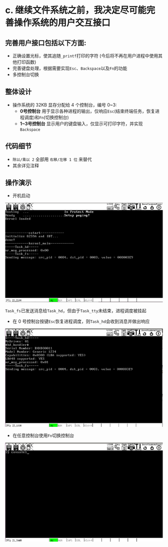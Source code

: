 # c. 继续文件系统之前，我决定尽可能完善操作系统的用户交互接口

## 完善用户接口包括以下方面:
- 正确设置光标，使其追随`_printf`打印的字符 (今后将不再在用户进程中使用其他打印函数)
- 完善键盘处理，根据需要实现`Esc`、`Backspace`以及`Fn`的功能
- 多控制台切换

## 整体设计
- 操作系统的 32KB 显存分配给 4 个控制台，编号 0~3:
    - **0号控制台** 用于显示各种进程的输出，仅响应`Esc`(结束终端任务，恢复进程调度)和`Fn`(切换控制台)
    - **1~3号控制台** 显示用户的键盘输入，仅显示可打印字符，并实现`Backspace`

## 代码细节
- `除以/乘以 2` 全部用 `右移/左移 1 位` 来替代
- 其余详见注释

## 操作演示
- 开机启动

![start](screenshot/start.png)

`Task_fs`已发送消息给`Task_hd`，但由于`Task_tty`未结束，进程调度被挂起

- 在 0 号控制台按键`Esc`恢复进程调度，则`Task_hd`会收到消息并做出响应

![task_hd_response](screenshot/task_hd_response.png)

- 在任意控制台使用`Fn`切换控制台

![console_switch](screenshot/console_switch.png)